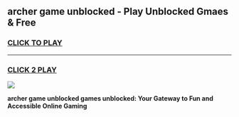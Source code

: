 
## archer game unblocked - Play Unblocked Gmaes & Free
<h3>
<a href="https://news.freeplayer.one?title=archer_game_unblocked&ref=23F">CLICK TO PLAY</a></h3>
<hr>

<h3>
<a href="https://news.freeplayer.one?title=archer_game_unblocked&ref=23F">CLICK 2 PLAY</a>
  
</h3>

<a href="https://news.freeplayer.one?title=archer_game_unblocked&ref=23F/"><img src="https://clearcache.store/games.png"></a>


**archer game unblocked games unblocked: Your Gateway to Fun and Accessible Online Gaming**
